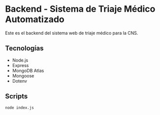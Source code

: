 # Backend - Sistema de Triaje Médico Automatizado

Este es el backend del sistema web de triaje médico para la CNS.

## Tecnologías
- Node.js
- Express
- MongoDB Atlas
- Mongoose
- Dotenv

## Scripts
```bash
node index.js
